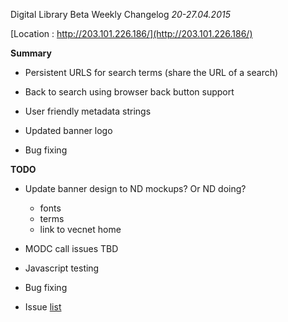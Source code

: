 Digital Library Beta Weekly Changelog
*20-27.04.2015*


[Location : http://203.101.226.186/](http://203.101.226.186/)


**Summary**

* Persistent URLS for search terms (share the URL of a search)

* Back to search using browser back button support

* User friendly metadata strings

* Updated banner logo

* Bug fixing


**TODO**

* Update banner design to ND mockups? Or ND doing?
    * fonts
    * terms
    * link to vecnet home

* MODC call issues TBD

* Javascript testing

* Bug fixing

* Issue [list](https://docs.google.com/document/d/11gtdK6Eay-r3NSYAlLqcpUxd9WGxWpsCNaEuat87laU/edit?usp=sharing)
